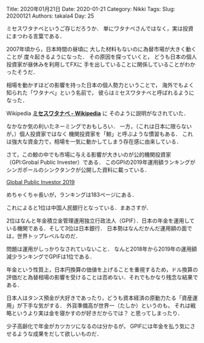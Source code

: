 ﻿Title: 2020年01月21日
Date: 2020-01-21
Category: Nikki
Tags: 
Slug: 20200121
Authors: takala4
Day: 25


ミセスワタナベというご存じだろうか．
単にワタナベさんではなく，実は投資にまつわる言葉である．


2007年頃から，日本時間の昼頃に
大した材料もないのに為替市場が大きく動くことが
度々起きるようになった．
その原因を探っていくと，
どうも日本の個人投資家が昼休みを利用してFXに
手を出していることに関係していることがわかったそうだ．


相場を動かすほどの影響を持った日本の個人勢力ということで，
海外でもよく知られた「ワタナベ」という名前で，
彼らはミセスワタナベと呼ばれるようになった．


Wikipedia **[ミセスワタナベ - Wikipedia](https://ja.wikipedia.org/wiki/%E3%83%9F%E3%82%BB%E3%82%B9%E3%83%AF%E3%82%BF%E3%83%8A%E3%83%99)** に
そのように説明がなされていた．


なかなか気の利いたネーミングでおもしろい．
一方，（これは日本に限らないが，）個人投資家ではなく
機関投資家を「鯨」と呼ぶような慣習もある．
これは強大な資金力で，相場を一気に動かしてしまう存在感に由来している．


さて，この鯨の中でも市場に与える影響が大きいのが公的機関投資家（GPI:Grobal Public Invester）である．
このGPIの2019年運用額ランキングが
シンガポールのシンクタンクが公開した資料に載っている．

[Global Public Investor 2019](https://www.gic.com.sg/wp-content/uploads/2019/06/GPI_2019.pdf)


めちゃくちゃ長いが，ランキングは183ページにある．


これによると1位は中国人民銀行となっている．まあさすが．


2位はなんと年金積立金管理運用独立行政法人（GPIF）．日本の年金を運用している機関である．そして3位は日本銀行．
日本勢はなんだかんだ運用額の面では，世界トップレベルなのだ．


問題は運用がしっかりなされていないこと．
なんと2018年から2019年の運用額減少ランキングでGPIFは1位である．


年金という性質上，日本円換算の価値を上げることを重視するため，ドル換算の評価だと為替相場の影響を受けることは否めない．それでもかなり残念な結果である．


日本人はタンス預金が大好きであったり，どうも資本経済の原動力たる「資産運用」が下手な気がする．
外貨準備高が世界一（たしか）というのも，
それは戦略というより実は金を寝かすのが好きだからでは？
と思ってしまったり．


少子高齢化で年金がカツカツになるのは分かるが，
GPIFには年金を払う気にさせるような成果をだして欲しいものだ．

